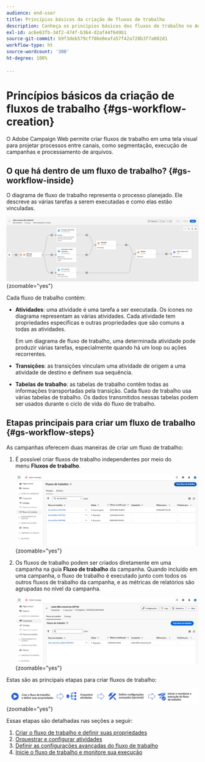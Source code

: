 ```yaml
---
audience: end-user
title: Princípios básicos da criação de fluxos de trabalho
description: Conheça os princípios básicos dos fluxos de trabalho no Adobe Campaign Web
exl-id: ac6e63fb-34f2-474f-b364-d2af44f649b1
source-git-commit: b9f3deb579cf786e0eafa57f42a728b3f7a002d1
workflow-type: ht
source-wordcount: '300'
ht-degree: 100%

---
```


# Princípios básicos da criação de fluxos de trabalho {#gs-workflow-creation}

O Adobe Campaign Web permite criar fluxos de trabalho em uma tela visual para projetar processos entre canais, como segmentação, execução de campanhas e processamento de arquivos.

## O que há dentro de um fluxo de trabalho? {#gs-workflow-inside}

O diagrama de fluxo de trabalho representa o processo planejado. Ele descreve as várias tarefas a serem executadas e como elas estão vinculadas.

![Diagrama de exemplo de fluxo de trabalho mostrando tarefas e suas conexões](assets/workflow-example.png){zoomable="yes"}

Cada fluxo de trabalho contém:

* **Atividades**: uma atividade é uma tarefa a ser executada. Os ícones no diagrama representam as várias atividades. Cada atividade tem propriedades específicas e outras propriedades que são comuns a todas as atividades.

  Em um diagrama de fluxo de trabalho, uma determinada atividade pode produzir várias tarefas, especialmente quando há um loop ou ações recorrentes.

* **Transições**: as transições vinculam uma atividade de origem a uma atividade de destino e definem sua sequência.

* **Tabelas de trabalho**: as tabelas de trabalho contêm todas as informações transportadas pela transição. Cada fluxo de trabalho usa várias tabelas de trabalho. Os dados transmitidos nessas tabelas podem ser usados durante o ciclo de vida do fluxo de trabalho.

## Etapas principais para criar um fluxo de trabalho {#gs-workflow-steps}

As campanhas oferecem duas maneiras de criar um fluxo de trabalho:

1. É possível criar fluxos de trabalho independentes por meio do menu **Fluxos de trabalho**.

   ![Captura de tela da interface para criação de um fluxo de trabalho independente](assets/create-a-standalone-wf.png){zoomable="yes"}

1. Os fluxos de trabalho podem ser criados diretamente em uma campanha na guia **Fluxo de trabalho** da campanha. Quando incluído em uma campanha, o fluxo de trabalho é executado junto com todos os outros fluxos de trabalho da campanha, e as métricas de relatórios são agrupadas no nível da campanha.

   ![Captura de tela da interface para criação de um fluxo de trabalho dentro de uma campanha](assets/create-a-wf-from-a-campaign.png){zoomable="yes"}

Estas são as principais etapas para criar fluxos de trabalho:

![Diagrama mostrando o processo de criação do fluxo de trabalho](assets/workflow-creation-process.png){zoomable="yes"}

Essas etapas são detalhadas nas seções a seguir:

1. [Criar o fluxo de trabalho e definir suas propriedades](create-workflow.md)
1. [Orquestrar e configurar atividades](orchestrate-activities.md)
1. [Definir as configurações avançadas do fluxo de trabalho](workflow-settings.md)
1. [Inicie o fluxo de trabalho e monitore sua execução](start-monitor-workflows.md)